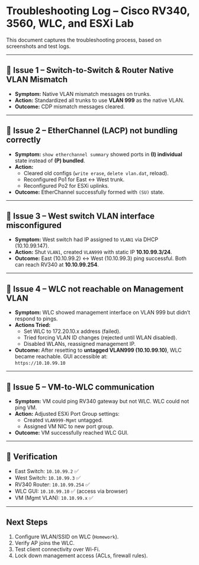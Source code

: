 # Troubleshooting Log – Cisco RV340, 3560, WLC, and ESXi Lab

This document captures the troubleshooting process, based on screenshots and test logs.

---

## 🔹 Issue 1 – Switch-to-Switch & Router Native VLAN Mismatch

- **Symptom:** Native VLAN mismatch messages on trunks.
- **Action:** Standardized all trunks to use **VLAN 999** as the native VLAN.
- **Outcome:** CDP mismatch messages cleared.

---

## 🔹 Issue 2 – EtherChannel (LACP) not bundling correctly

- **Symptom:** `show etherchannel summary` showed ports in **(I) individual** state instead of **(P) bundled**.
- **Action:**  
  - Cleared old configs (`write erase`, `delete vlan.dat`, reload).  
  - Reconfigured Po1 for East <-> West trunk.  
  - Reconfigured Po2 for ESXi uplinks.  
- **Outcome:** EtherChannel successfully formed with `(SU)` state.

---

## 🔹 Issue 3 – West switch VLAN interface misconfigured

- **Symptom:** West switch had IP assigned to `VLAN1` via DHCP (10.10.99.147).  
- **Action:** Shut `VLAN1`, created `VLAN999` with static IP **10.10.99.3/24**.  
- **Outcome:** East (10.10.99.2) ↔ West (10.10.99.3) ping successful. Both can reach RV340 at **10.10.99.254**.

---

## 🔹 Issue 4 – WLC not reachable on Management VLAN

- **Symptom:** WLC showed management interface on VLAN 999 but didn’t respond to pings.  
- **Actions Tried:**  
  - Set WLC to 172.20.10.x address (failed).  
  - Tried forcing VLAN ID changes (rejected until WLAN disabled).  
  - Disabled WLANs, reassigned management IP.  
- **Outcome:** After resetting to **untagged VLAN999 (10.10.99.10)**, WLC became reachable. GUI accessible at:  
  `https://10.10.99.10`

---

## 🔹 Issue 5 – VM-to-WLC communication

- **Symptom:** VM could ping RV340 gateway but not WLC. WLC could not ping VM.  
- **Action:** Adjusted ESXi Port Group settings:  
  - Created `VLAN999-Mgmt` untagged.  
  - Assigned VM NIC to new port group.  
- **Outcome:** VM successfully reached WLC GUI.

---

## 🔹 Verification

- East Switch: `10.10.99.2` ✅  
- West Switch: `10.10.99.3` ✅  
- RV340 Router: `10.10.99.254` ✅  
- WLC GUI: `10.10.99.10` ✅ (access via browser)  
- VM (Mgmt VLAN): `10.10.99.x` ✅

---

## Next Steps

1. Configure WLAN/SSID on WLC (`Homework`).  
2. Verify AP joins the WLC.  
3. Test client connectivity over Wi-Fi.  
4. Lock down management access (ACLs, firewall rules).

